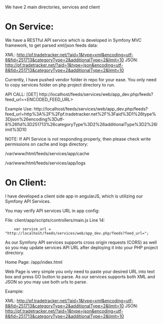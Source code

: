 
We have 2 main directories, services and client

On Service: 
=============
We have a RESTful API service which is developed in Symfony MVC framework, to get parsed xml/json feeds data:

XML: http://pf.tradetracker.net/?aid=1&type=xml&encoding=utf-8&fid=251713&categoryType=2&additionalType=2&limit=10
JSON: http://pf.tradetracker.net/?aid=1&type=json&encoding=utf-8&fid=251713&categoryType=2&additionalType=2&limit=10

Currently, I have pushed vendor folder in repo for your ease. You only need to copy services folder on php project directory to run.

API CALL: [GET]
http://localhost/feeds/services/web/app_dev.php/feeds?feed_url=<ENCODED_FEED_URL>

Example Use:
http://localhost/feeds/services/web/app_dev.php/feeds?feed_url=http%3A%2F%2Fpf.tradetracker.net%2F%3Faid%3D1%26type%3Djson%26encoding%3Dutf-8%26fid%3D251713%26categoryType%3D2%26additionalType%3D2%26limit%3D10

NOTE:
If API Service is not responding properly, then please check write permissions on cache and logs directory:

/var/www/html/feeds/services/app/cache

/var/www/html/feeds/services/app/logs




On Client:
============
I have developed a client side app in angularJS, which is utilizing our Symfony API Services.

You may verify API services URL in app config:

File: client/app/scripts/controllers/main.js
Line 14:

	    var service_url = "http://localhost/feeds/services/web/app_dev.php/feeds?feed_url=";

As our Symfony API services supports cross origin requests (CORS) as well so you may update services API URL after deploying it into your PHP project directory.


Home Page: /app/index.html

Web Page is very simple you only need to paste your desired URL into text box and press GO button to parse. As our services supports both XML and JSON so you may use both urls to parse.

Example:

XML: http://pf.tradetracker.net/?aid=1&type=xml&encoding=utf-8&fid=251713&categoryType=2&additionalType=2&limit=10
JSON: http://pf.tradetracker.net/?aid=1&type=json&encoding=utf-8&fid=251713&categoryType=2&additionalType=2&limit=10
